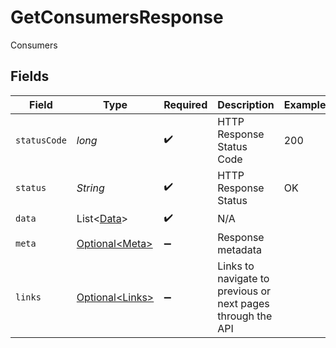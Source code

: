 # GetConsumersResponse

Consumers


## Fields

| Field                                                       | Type                                                        | Required                                                    | Description                                                 | Example                                                     |
| ----------------------------------------------------------- | ----------------------------------------------------------- | ----------------------------------------------------------- | ----------------------------------------------------------- | ----------------------------------------------------------- |
| `statusCode`                                                | *long*                                                      | :heavy_check_mark:                                          | HTTP Response Status Code                                   | 200                                                         |
| `status`                                                    | *String*                                                    | :heavy_check_mark:                                          | HTTP Response Status                                        | OK                                                          |
| `data`                                                      | List\<[Data](../../models/components/Data.md)>              | :heavy_check_mark:                                          | N/A                                                         |                                                             |
| `meta`                                                      | [Optional\<Meta>](../../models/components/Meta.md)          | :heavy_minus_sign:                                          | Response metadata                                           |                                                             |
| `links`                                                     | [Optional\<Links>](../../models/components/Links.md)        | :heavy_minus_sign:                                          | Links to navigate to previous or next pages through the API |                                                             |